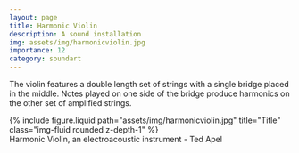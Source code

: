 ```yaml
---
layout: page
title: Harmonic Violin
description: A sound installation
img: assets/img/harmonicviolin.jpg
importance: 12
category: soundart
---
```


The violin features a double length set of strings with a single bridge placed in the middle. Notes played on one side of the bridge produce harmonics on the other set of amplified strings.

<div class="row">
    <div class="col-sm mt-3 mt-md-0">
        {% include figure.liquid path="assets/img/harmonicviolin.jpg" title="Title" class="img-fluid rounded z-depth-1" %}
    </div>
</div>
<div class="caption">
    Harmonic Violin, an electroacoustic instrument - Ted Apel

</div>
